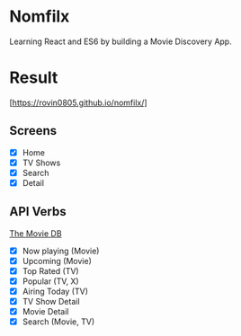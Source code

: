 # Nomfilx

Learning React and ES6 by building a Movie Discovery App.

# Result

[https://rovin0805.github.io/nomfilx/]

## Screens

- [x] Home
- [x] TV Shows
- [x] Search
- [x] Detail

## API Verbs

[The Movie DB](https://developers.themoviedb.org/3/getting-started/introduction)

- [x] Now playing (Movie)
- [x] Upcoming (Movie)
- [x] Top Rated (TV)
- [x] Popular (TV, X)
- [x] Airing Today (TV)
- [x] TV Show Detail
- [x] Movie Detail
- [x] Search (Movie, TV)
